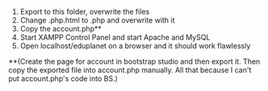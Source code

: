 1) Export to this folder, overwrite the files
2) Change .php.html to .php and overwrite with it
3) Copy the account.php**
4) Start XAMPP Control Panel and start Apache and MySQL
5) Open localhost/eduplanet on a browser and it should work flawlessly

**(Create the page for account in bootstrap studio and then export it.
Then copy the exported file into account.php manually.
All that because I can't put account.php's code into BS.)